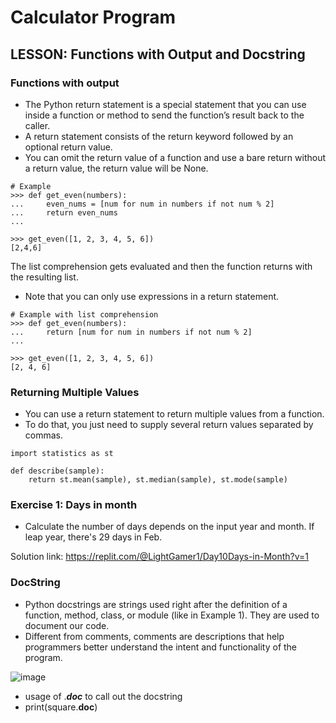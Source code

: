 # Calculator Program

## LESSON: Functions with Output and Docstring
### Functions with output
- The Python return statement is a special statement that you can use inside a function or method to send the function’s result back to the caller.
- A return statement consists of the return keyword followed by an optional return value.
- You can omit the return value of a function and use a bare return without a return value, the return value will be None.

```
# Example
>>> def get_even(numbers):
...     even_nums = [num for num in numbers if not num % 2]
...     return even_nums
...

>>> get_even([1, 2, 3, 4, 5, 6])
[2,4,6]
```

The list comprehension gets evaluated and then the function returns with the resulting list. 
 * Note that you can only use expressions in a return statement.
 
```
# Example with list comprehension
>>> def get_even(numbers):
...     return [num for num in numbers if not num % 2]
...

>>> get_even([1, 2, 3, 4, 5, 6])
[2, 4, 6]
```

### Returning Multiple Values
- You can use a return statement to return multiple values from a function. 
- To do that, you just need to supply several return values separated by commas.
```
import statistics as st

def describe(sample):
    return st.mean(sample), st.median(sample), st.mode(sample)
```

### Exercise 1: Days in month
- Calculate the number of days depends on the input year and month. If leap year, there's 29 days in Feb.

Solution link: https://replit.com/@LightGamer1/Day10Days-in-Month?v=1

### DocString
- Python docstrings are strings used right after the definition of a function, method, class, or module (like in Example 1). They are used to document our code.
- Different from comments, comments are descriptions that help programmers better understand the intent and functionality of the program. 

![image](https://user-images.githubusercontent.com/100339175/226173653-db9ca025-f242-424f-ab22-2d7396ec9c90.png)

- usage of .___doc___ to call out the docstring
- print(square.__doc__)



